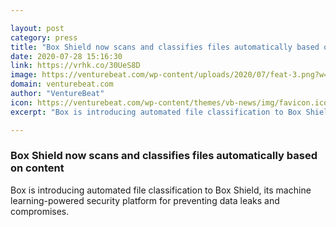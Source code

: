 ```yaml
---

layout: post
category: press
title: "Box Shield now scans and classifies files automatically based on content"
date: 2020-07-28 15:16:30
link: https://vrhk.co/30UeS8D
image: https://venturebeat.com/wp-content/uploads/2020/07/feat-3.png?w=1200&strip=all
domain: venturebeat.com
author: "VentureBeat"
icon: https://venturebeat.com/wp-content/themes/vb-news/img/favicon.ico
excerpt: "Box is introducing automated file classification to Box Shield, its machine learning-powered security platform for preventing data leaks and compromises."

---
```


### Box Shield now scans and classifies files automatically based on content

Box is introducing automated file classification to Box Shield, its machine learning-powered security platform for preventing data leaks and compromises.